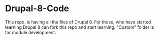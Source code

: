 # Drupal-8-Code
This repo. is having all the files of Drupal 8. For those, who have started learning Drupal 8 can fork this repo and start learning.
"Custom" folder is for module development.
